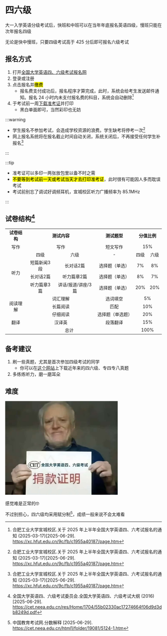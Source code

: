 # 四六级

大一入学英语分级考试后，快班和中班可以在当年年底报名英语四级，慢班只能在次年报名四级

无论是快中慢班，只要四级考试高于 425 分后即可报名六级考试

## 报名方式

1. 打开[全国大学英语四、六级考试报名网](http://cet-bm.neea.edu.cn)
2. 登录或注册
3. 点击报名并<mark>缴费</mark>
   - 报名费支付成功后，报名程序才算完成，此时，系统会给考生发送邮件通知。报名 24 小时内未支付报名费的科目，系统会自动删除[^1]
4. 于考试前一周[下载准考证](https://cet-kw.neea.edu.cn/Home/QuickPrintTestTicket)并打印
   - 黑白单面即可，当然彩印也无妨

:::warning

- 学生报名不参加考试，会造成学校资源的浪费。学生缺考将停考一次[^1]
- 网上报名系统将在报名截止时间自动关闭，系统关闭后，不再接受任何学生补报名[^1]

:::

:::tip

- 准考证可以多印一两张放包里以备不时之需
- <mark>不要等到考试前一天或考试当天才去打印准考证</mark>，此时很有可能因人多而耽误考试
- 考试前别忘了调试好调频耳机，宣城校区听力广播频率为 85.1MHz

:::

## 试卷结构[^2]

<table>
  <tbody>
    <tr>
      <td align="center" rowspan="1" colspan="1"><b>试卷结构</b></td>
      <td align="center" rowspan="1" colspan="2"><b>测试内容</b></td>
      <td align="center" rowspan="1" colspan="1"><b>测试题型</b></td>
      <td align="center" rowspan="1" colspan="2"><b>分值比例</b></td>
    </tr>
    <tr>
      <td align="center" rowspan="1" colspan="1">写作</td>
      <td align="center" rowspan="1" colspan="2">写作</td>
      <td align="center" rowspan="1" colspan="1">短文写作</td>
      <td align="center" rowspan="1" colspan="2">15%</td>
    </tr>
    <tr>
      <td align="center" rowspan="4" colspan="1">听力</td>
      <td align="center" rowspan="1" colspan="1">四级</td>
      <td align="center" rowspan="1" colspan="1">六级</td>
      <td align="center" rowspan="1" colspan="1">-</td>
      <td align="center" rowspan="1" colspan="1">四级</td>
      <td align="center" rowspan="1" colspan="1">六级</td>
    </tr>
    <tr>
      <td align="center" rowspan="1" colspan="1">短篇新闻3段</td>
      <td align="center" rowspan="1" colspan="1">长对话2篇</td>
      <td align="center" rowspan="1" colspan="1">选择题（单选）</td>
      <td align="center" rowspan="1" colspan="1">7%</td>
      <td align="center" rowspan="1" colspan="1">8%</td>
    </tr>
    <tr>
      <td align="center" rowspan="1" colspan="1">长对话2篇</td>
      <td align="center" rowspan="1" colspan="1">听力篇章2篇</td>
      <td align="center" rowspan="1" colspan="1">选择题（单选）</td>
      <td align="center" rowspan="1" colspan="1">8%</td>
      <td align="center" rowspan="1" colspan="1">7%</td>
    </tr>
    <tr>
      <td align="center" rowspan="1" colspan="1">听力篇章3篇</td>
      <td align="center" rowspan="1" colspan="1">讲话/报道/讲座/3篇</td>
      <td align="center" rowspan="1" colspan="1">选择题（单选）</td>
      <td align="center" rowspan="1" colspan="1">20%</td>
      <td align="center" rowspan="1" colspan="1">20%</td>
    </tr>
    <tr>
      <td align="center" rowspan="3" colspan="1">阅读理解</td>
      <td align="center" rowspan="1" colspan="2">词汇理解</td>
      <td align="center" rowspan="1" colspan="1">选词填空</td>
      <td align="center" rowspan="1" colspan="2">5%</td>
    </tr>
    <tr>
      <td align="center" rowspan="1" colspan="2">长篇阅读</td>
      <td align="center" rowspan="1" colspan="1">匹配</td>
      <td align="center" rowspan="1" colspan="2">10%</td>
    </tr>
    <tr>
      <td align="center" rowspan="1" colspan="2">仔细阅读</td>
      <td align="center" rowspan="1" colspan="1">选择题（单选题）</td>
      <td align="center" rowspan="1" colspan="2">20%</td>
    </tr>
    <tr>
      <td align="center" rowspan="1" colspan="1">翻译</td>
      <td align="center" rowspan="1" colspan="2">汉译英</td>
      <td align="center" rowspan="1" colspan="1">段落翻译</td>
      <td align="center" rowspan="1" colspan="2">15%</td>
    </tr>
    <tr>
      <td align="center" rowspan="1" colspan="4">总计</td>
      <td align="center" rowspan="1" colspan="2">100%</td>
    </tr>
  </tbody>
</table>

## 备考建议

1. 刷一些真题，尤其是首次参加四级考试的同学
   - 你可以在[这个网站](https://zhenti.burningvocabulary.cn/)上下载近年来的四六级、专四专八真题
2. 多练练听力，磨一磨耳朵

## 难度

<img src="./media/cet_meme.jpg" alt="meme" style="height:300px"/>

感觉难是正常的🤓

不过别担心，四六级均采用赋分制[^3]，成绩一般来说不会太难看

[^1]: 合肥工业大学宣城校区.关于 2025 年上半年全国大学英语四、六考试报名的通知 (2025-03-17)\[2025-06-29].  
<https://xc.hfut.edu.cn/9c/fb/c1955a40187/page.htm>

[^2]: 全国大学英语四、六级考试委员会.全国大学英语四、六级考试大纲 (2016)\[2025-06-29].  
<https://cet.neea.edu.cn/res/Home/1704/55b02330ac17274664f06d9d3db8249d.pdf>

[^3]: 中国教育考试网.分数解释 [2025-06-29].  
<https://cet.neea.edu.cn/html1/folder/19081/5124-1.htm>

